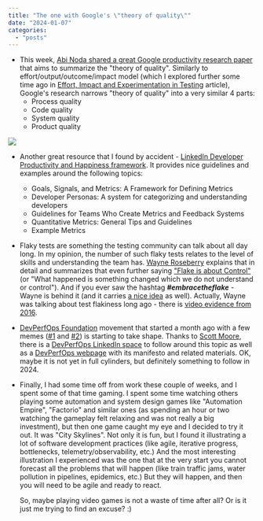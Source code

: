 ```yaml
---
title: "The one with Google's \"theory of quality\""
date: "2024-01-07"
categories: 
  - "posts"
---
```


- This week, [Abi Noda shared a great Google productivity research paper](https://www.linkedin.com/pulse/software-quality-abi-noda-hzbtc/) that aims to summarize the "theory of quality". Similarly to effort/output/outcome/impact model (which I explored further some time ago in [Effort, Impact and Experimentation in Testing](/effort-impact-and-experimentation-in-testing/) article), Google's research narrows "theory of quality" into a very similar 4 parts:
    - Process quality
    - Code quality
    - System quality
    - Product quality 
    
![](https://testwhere.wordpress.com/wp-content/uploads/2024/01/image-2.png?w=745)

- Another great resource that I found by accident - [LinkedIn Developer Productivity and Happiness framework](https://linkedin.github.io/dph-framework/). It provides nice guidelines and examples around the following topics:
    - Goals, Signals, and Metrics: A Framework for Defining Metrics
    - Developer Personas: A system for categorizing and understanding developers
    - Guidelines for Teams Who Create Metrics and Feedback Systems
    - Quantitative Metrics: General Tips and Guidelines
    - Example Metrics

- Flaky tests are something the testing community can talk about all day long. In my opinion, the number of such flaky tests relates to the level of skills and understanding the team has. [Wayne Roseberry](https://www.linkedin.com/in/wayneroseberry/) explains that in detail and summarizes that even further saying ["Flake is about Control"](https://waynemroseberry.github.io/2023/12/30/Flake-is-about-control.html) (or "What happened is something changed which we do not understand or control"). And if you ever saw the hashtag **_#embracetheflake_** - Wayne is behind it (and it carries [a nice idea](https://waynemroseberry.github.io/2023/12/27/Winning-with-flaky-automation.html) as well). Actually, Wayne was talking about test flakiness long ago - there is [video evidence from 2016](https://www.youtube.com/watch?v=S-da7O4d_Jw).

- [DevPerfOps Foundation](https://www.linkedin.com/showcase/devperfops/) movement that started a month ago with a few memes ([#1](https://www.linkedin.com/posts/scottmooreconsulting_devsecops-devperfops-softwareengineering-activity-7138586935454797825-F2zO/) and [#2](https://www.linkedin.com/posts/scottmooreconsulting_intoeternity-devperfops-activity-7138977005970124800-gjwq/)) is starting to take shape. Thanks to [Scott Moore](https://www.linkedin.com/in/scottmooreconsulting/), there is a [DevPerfOps LinkedIn space](https://www.linkedin.com/showcase/devperfops/) to follow around this topic as well as a [DevPerfOps webpage](https://devperfops.org/) with its manifesto and related materials. OK, maybe it is not yet in full cylinders, but definitely something to follow in 2024.

- Finally, I had some time off from work these couple of weeks, and I spent some of that time gaming. I spent some time watching others playing some automation and system design games like "Automation Empire", "Factorio" and similar ones (as spending an hour or two watching the gameplay felt relaxing and was not really a big investment), but then one game caught my eye and I decided to try it out. It was "City Skylines". Not only it is fun, but I found it illustrating a lot of software development practices (like agile, iterative progress, bottlenecks, telemetry/observability, etc.) And the most interesting illustration I experienced was the one that at the very start you cannot forecast all the problems that will happen (like train traffic jams, water pollution in pipelines, epidemics, etc.) But they will happen, and then you will need to be agile and ready to react.  
      
    So, maybe playing video games is not a waste of time after all? Or is it just me trying to find an excuse? :)
